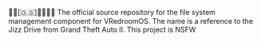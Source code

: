 🔞️🏰️[🇴.🇸]🏳️‍🌈️️💽️🔞️ The official source repository for the file system management component for VRedroomOS. The name is a reference to the Jizz Drive from Grand Theft Auto II. This project is NSFW
